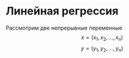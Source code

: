 # Линейная регрессия

Рассмотрим две непрерывные переменные
$$ x = (x_1, x_2, ... , x_n) $$
$$ y = (y_1, y_2, ... , y_n) $$
